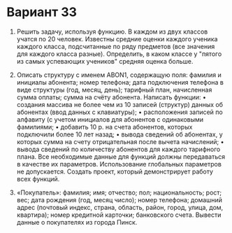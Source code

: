 # Вариант 33
1. Решить задачу, используя функцию.
В каждом из двух классов учатся по 20 человек. Известны средние оценки каждого
ученика каждого класса, подсчитанные по ряду предметов (все значения для каждого
класса разные). Определить, в каком классе у "пятого из самых успевающих учеников"
средняя оценка больше.  
  
3. Описать структуру с именем ABON1, содержащую поля:
фамилия и инициалы абонента; номер телефона; дата подключения телефона в
виде структуры (год, месяц, день); тарифный план, начисленная сумма оплаты;
сумма на счёту абонента.
Написать функции:
• создания массива не более чем из 10 записей (структур) данных об абонентах
(ввод данных с клавиатуры);
• расположения записей по алфавиту (с учетом инициалов для абонентов с
одинаковыми фамилиями;
• добавить 10 р. на счета абонентов, которых подключили более 10 лет назад;
• вывода сведений об абонентах, у которых сумма на счету отрицательная после
вычета начислений;
• вывода сведений по количеству абонентов для каждого тарифного плана.
Все необходимые данные для функций должны передаваться в качестве их
параметров. Использование глобальных параметров не допускается. Создать проект,
который демонстрирует работу всех функций.  
  
3. «Покупатель»: фамилия; имя; отчество; пол; национальность; рост; вес; дата
рождения (год, месяц число); номер телефона; домашний адрес (почтовый индекс,
страна, область, район, город, улица, дом, квартира); номер кредитной карточки;
банковского счета.
Вывести данные о покупателях из города Пинск.